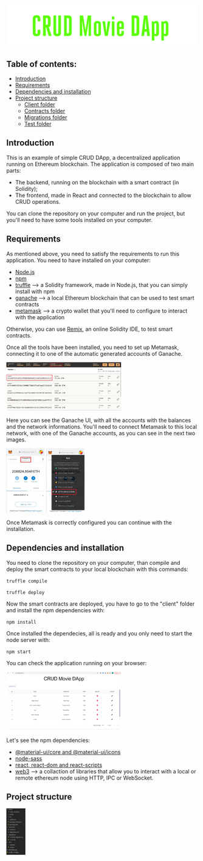 <div>
  <img src="https://github.com/iltommi1995/crud-dapp/blob/main/readme_img/title.png"  />
</div>

## Table of contents:
- [Introduction](#introduction)
- [Requirements](#requirements)
- [Dependencies and installation](#dependencies-and-installation)
- [Project structure](#project-structure)
  - [Client folder](#client-folder)
  - [Contracts folder](#contracts-folder)
  - [Migrations folder](#migrations-folder)
  - [Test folder](#test-folder)


## Introduction

This is an example of simple CRUD DApp, a decentralized application running on Ethereum blockchain.
The application is composed of two main parts:
- The backend, running on the blockchain with a smart contract (in Solidity);
- The frontend, made in React and connected to the blockchain to allow CRUD operations.

You can clone the repository on your computer and run the project, but you'll need to have some tools installed on your computer.

## Requirements

As mentioned above, you need to satisfy the requirements to run this application. 
You need to have installed on your computer:
- [Node.js](https://nodejs.org/en/)
- [npm](https://www.npmjs.com/)
- [truffle](https://www.trufflesuite.com/) --> a Solidity framework, made in Node.js, that you can simply install with npm
- [ganache](https://www.trufflesuite.com/ganache) --> a local Ethereum blockchain that can be used to test smart contracts
- [metamask](https://metamask.io/) --> a crypto wallet that you'll need to configure to interact with the application

Otherwise, you can use [Remix](https://remix.ethereum.org/), an online Solidity IDE, to test smart contracts.

Once all the tools have been installed, you need to set up Metamask, connecting it to one of the automatic generated accounts of Ganache.

<div>
  <img src="https://github.com/iltommi1995/crud-dapp/blob/main/readme_img/ganache_accounts.jpg" width="60%" />
</div>

Here you can see the Ganache UI, with all the accounts with the balances and the network informations. You'll need to connect Metamask to this local network, with one of the Ganache accounts, as you can see in the next two images.

<div>
  <img src="https://github.com/iltommi1995/crud-dapp/blob/main/readme_img/metamask_account.jpg" width="20%" />
  <img src="https://github.com/iltommi1995/crud-dapp/blob/main/readme_img/metamask_account_2.jpg" width="20%" />
</div>

Once Metamask is correctly configured you can continue with the installation.

## Dependencies and installation

You need to clone the repository on your computer, than compile and deploy the smart contracts to your local blockchain with this commands:
```
truffle compile
```

```
truffle deploy
```

Now the smart contracts are deployed, you have to go to the "client" folder and install the npm dependencies with:

```
npm install
```

Once installed the dependecies, all is ready and you only need to start the node server with:

```
npm start
```

You can check the application running on your browser:

<div>
  <img src="https://github.com/iltommi1995/crud-dapp/blob/main/readme_img/crud_app.jpg" width="60%" />
</div>

Let's see the npm dependencies:
- [@material-ui/core and @material-ui/icons](https://material-ui.com/)
- [node-sass](https://www.npmjs.com/package/node-sass)
- [react, react-dom and react-scripts](https://reactjs.org/)
- [web3](https://web3js.readthedocs.io/en/v1.3.4/) --> a collaction of libraries that allow you to interact with a local or remote ethereum node using HTTP, IPC or WebSocket.


## Project structure

<div>
  <img src="https://github.com/iltommi1995/crud-dapp/blob/main/readme_img/project-structure.png" width="10%" />
</div>



